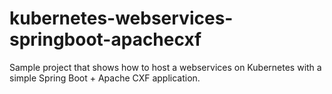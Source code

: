 # kubernetes-webservices-springboot-apachecxf
Sample project that shows how to host a webservices on Kubernetes with a simple Spring Boot + Apache CXF application.
